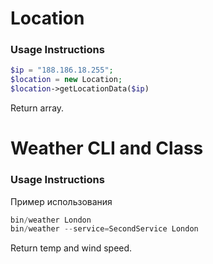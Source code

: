# Location

### Usage Instructions

```PHP
$ip = "188.186.18.255";
$location = new Location;
$location->getLocationData($ip)
```

Return array.

# Weather CLI and Class

### Usage Instructions

Пример использования
```PHP
bin/weather London
bin/weather --service=SecondService London
```

Return temp and wind speed.

